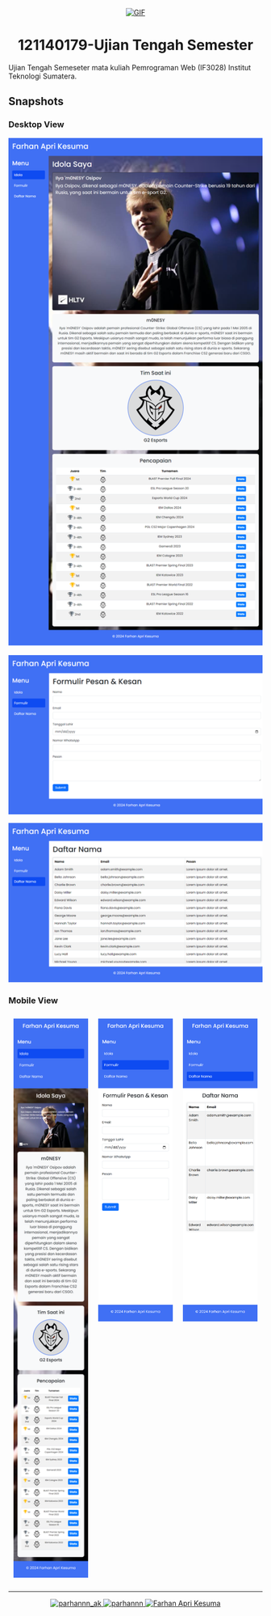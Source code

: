 <div align="center">

[![GIF](https://www.google.com/url?sa=i&url=https%3A%2F%2Fwww.pinterest.com%2Fpin%2Fvia-giphy--714102084659617349%2F&psig=AOvVaw31NCqjHtI6z1hKFU6ucJ2d&ust=1729392845133000&source=images&cd=vfe&opi=89978449&ved=0CBMQjRxqFwoTCIjA6sW4mYkDFQAAAAAdAAAAABAR)](#)

</div>

<h1 align="center">121140179-Ujian Tengah Semester</h1>

Ujian Tengah Semeseter mata kuliah Pemrograman Web (IF3028) Institut Teknologi Sumatera.

## Snapshots

### Desktop View

![Tampilan Website](./assets/snapshots/main.png)

![Tampilan Website](./assets/snapshots/form.png)

![Tampilan Website](./assets/snapshots/list.png)

### Mobile View

<div align="center" style="width: 100%; display: flex; justify-content: space-evenly; flex-wrap: wrap; flex-direction: row;">

  <div style="flex: 1; margin: 10px;">
    <img src="./assets/snapshots/mobile-main.png" alt="Mobile Main View" width="300px" />
  </div>

  <div style="flex: 1; margin: 10px;">
    <img src="./assets/snapshots/mobile-form.png" alt="Mobile Form View" width="300px" />
  </div>

  <div style="flex: 1; margin: 10px;">
    <img src="./assets/snapshots/mobile-list.png" alt="Mobile List View" width="300px" />
  </div>

</div>

---

<p align="center">
    <a href="https://www.instagram.com/prhnnn_ak" target="_blank">
        <img src="https://img.shields.io/badge/Instagram-E4405F?style=for-the-badge&logo=instagram&logoColor=white" alt="parhannn_ak" />
    </a>
    <a href="https://github.com/parhannn" target="_blank">
        <img src="https://img.shields.io/badge/GitHub-000000?style=for-the-badge&logo=github&logoColor=white" alt="parhannn" />
    </a>
    <a href="https://www.linkedin.com/in/farhan-apri-kesuma" target="_blank">
        <img src="https://img.shields.io/badge/LinkedIn-0A66C2?style=for-the-badge&logo=linkedin&logoColor=white" alt="Farhan Apri Kesuma" />
    </a>
</p>
